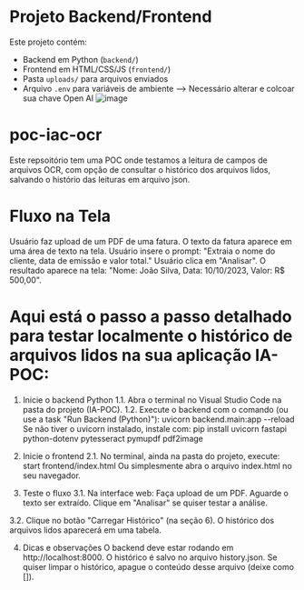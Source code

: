 # Projeto Backend/Frontend
Este projeto contém:
- Backend em Python (`backend/`)
- Frontend em HTML/CSS/JS (`frontend/`)
- Pasta `uploads/` para arquivos enviados
- Arquivo `.env` para variáveis de ambiente --> Necessário alterar e colcoar sua chave Open AI
![image](https://github.com/user-attachments/assets/545f3cc9-ea4f-47c8-8825-0b394d69ac94)


# poc-iac-ocr
Este repsoitório tem uma POC onde testamos a leitura de campos de arquivos OCR, com opção de consultar o histórico dos arquivos lidos, salvando o histório das leituras em arquivo json.

# Fluxo na Tela
Usuário faz upload de um PDF de uma fatura.
O texto da fatura aparece em uma área de texto na tela.
Usuário insere o prompt: "Extraia o nome do cliente, data de emissão e valor total."
Usuário clica em "Analisar".
O resultado aparece na tela: "Nome: João Silva, Data: 10/10/2023, Valor: R$ 500,00".

# Aqui está o passo a passo detalhado para testar localmente o histórico de arquivos lidos na sua aplicação IA-POC:
1. Inicie o backend Python
1.1. Abra o terminal no Visual Studio Code na pasta do projeto (IA-POC).
1.2. Execute o backend com o comando (ou use a task "Run Backend (Python)"):
	uvicorn backend.main:app --reload
	Se não tiver o uvicorn instalado, instale com: 
	pip install uvicorn fastapi python-dotenv pytesseract pymupdf pdf2image

2. Inicie o frontend
2.1. No terminal, ainda na pasta do projeto, execute:
	start frontend/index.html
	Ou simplesmente abra o arquivo index.html no seu navegador.

3. Teste o fluxo
3.1. Na interface web:
Faça upload de um PDF.
Aguarde o texto ser extraído.
Clique em "Analisar" se quiser testar a análise.

3.2. Clique no botão "Carregar Histórico" (na seção 6).
O histórico dos arquivos lidos aparecerá em uma tabela.

4. Dicas e observações
O backend deve estar rodando em http://localhost:8000.
O histórico é salvo no arquivo history.json.
Se quiser limpar o histórico, apague o conteúdo desse arquivo (deixe como []).
